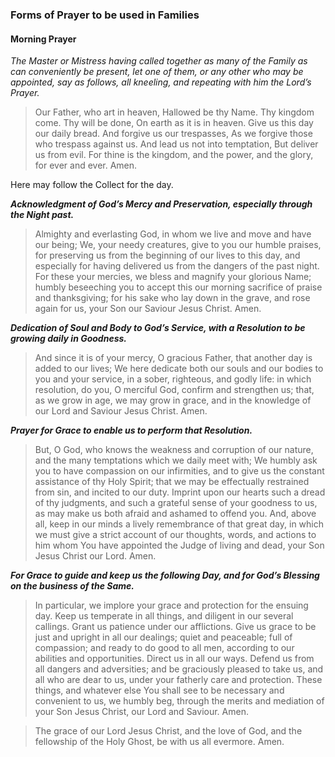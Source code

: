 ### Forms of Prayer to be used in Families

#### Morning Prayer

*The Master or Mistress having called together as many of the Family as can conveniently be present, let one of them, or any other who may be appointed, say as follows, all kneeling, and repeating with him the Lord’s Prayer.*

> Our Father, who art in heaven, Hallowed be thy Name. Thy kingdom come. Thy will be done, On earth as it is in heaven. Give us this day our daily bread. And forgive us our trespasses, As we forgive those who trespass against us. And lead us not into temptation, But deliver us from evil. For thine is the kingdom, and the power, and the glory, for ever and ever. Amen.

Here may follow the Collect for the day.

**_Acknowledgment of God’s Mercy and Preservation, especially through the Night past._**

> Almighty and everlasting God, in whom we live and move and have our being; We, your needy creatures, give to you our humble praises, for preserving us from the beginning of our lives to this day, and especially for having delivered us from the dangers of the past night. For these your mercies, we bless and magnify your glorious Name; humbly beseeching you to accept this our morning sacrifice of praise and thanksgiving; for his sake who lay down in the grave, and rose again for us, your Son our Saviour Jesus Christ. Amen.

**_Dedication of Soul and Body to God’s Service,
with a Resolution to be growing daily in Goodness._**

> And since it is of your mercy, O gracious Father, that another day is added to our lives; We here dedicate both our souls and our bodies to you and your service, in a sober, righteous, and godly life: in which resolution, do you, O merciful God, confirm and strengthen us; that, as we grow in age, we may grow in grace, and in the knowledge of our Lord and Saviour Jesus Christ. Amen.

**_Prayer for Grace to enable us to perform that Resolution._**

> But, O God, who knows the weakness and corruption of our nature, and the many temptations which we daily meet with; We humbly ask you to have compassion on our infirmities, and to give us the constant assistance of thy Holy Spirit; that we may be effectually restrained from sin, and incited to our duty. Imprint upon our hearts such a dread of thy judgments, and such a grateful sense of your goodness to us, as may make us both afraid and ashamed to offend you. And, above all, keep in our minds a lively remembrance of that great day, in which we must give a strict account of our thoughts, words, and actions to him whom You have appointed the Judge of living and dead, your Son Jesus Christ our Lord. Amen.

**_For Grace to guide and keep us the following Day,
and for God’s Blessing on the business of the Same._**

> In particular, we implore your grace and protection for the ensuing day. Keep us temperate in all things, and diligent in our several callings. Grant us patience under our afflictions. Give us grace to be just and upright in all our dealings; quiet and peaceable; full of compassion; and ready to do good to all men, according to our abilities and opportunities. Direct us in all our ways. Defend us from all dangers and adversities; and be graciously pleased to take us, and all who are dear to us, under your fatherly care and protection. These things, and whatever else You shall see to be necessary and convenient to us, we humbly beg, through the merits and mediation of your Son Jesus Christ, our Lord and Saviour. Amen.

> The grace of our Lord Jesus Christ, and the love of God, and the fellowship of the Holy Ghost, be with us all evermore. Amen.
